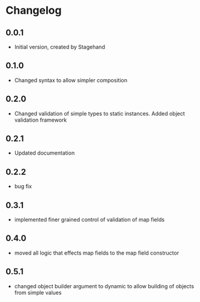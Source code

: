 # Changelog

## 0.0.1

- Initial version, created by Stagehand

## 0.1.0

- Changed syntax to allow simpler composition

## 0.2.0

- Changed validation of simple types to static instances. Added object validation framework

## 0.2.1

- Updated documentation

## 0.2.2

- bug fix

## 0.3.1

- implemented finer grained control of validation of map fields

## 0.4.0

- moved all logic that effects map fields to the map field constructor

## 0.5.1

- changed object builder argument to dynamic to allow building of objects from simple values